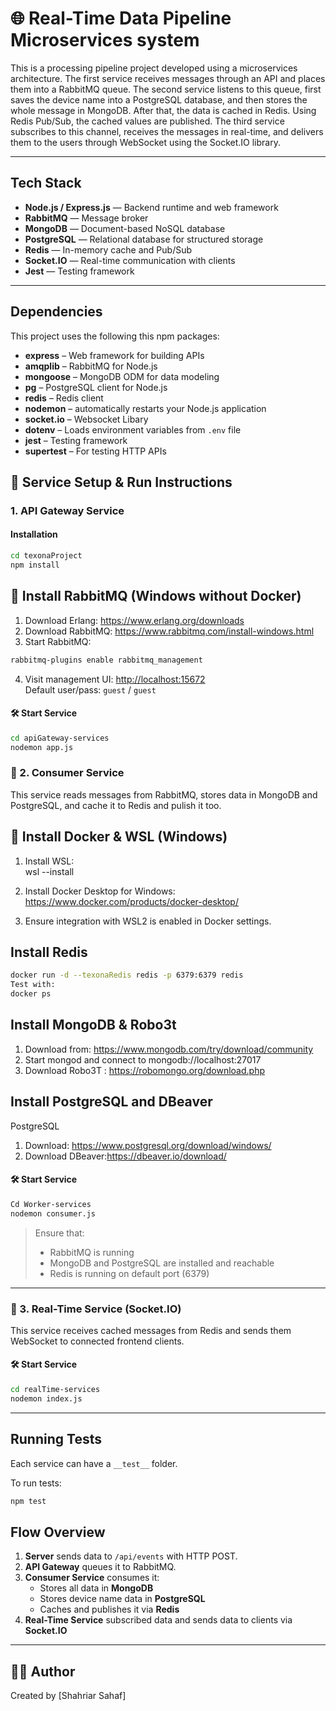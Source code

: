 # 🌐 Real-Time Data Pipeline Microservices system 


This is a processing pipeline project developed using a microservices architecture. The first service receives messages through an API and places them into a RabbitMQ queue. The second service listens to this queue, first saves the device name into a PostgreSQL database, and then stores the whole message in MongoDB. After that, the data is cached in Redis. Using Redis Pub/Sub, the cached values are published. The third service subscribes to this channel, receives the messages in real-time, and delivers them to the users through WebSocket using the Socket.IO library.

---

## Tech Stack

- **Node.js / Express.js** — Backend runtime and web framework
- **RabbitMQ** — Message broker 
- **MongoDB** — Document-based NoSQL database
- **PostgreSQL** — Relational database for structured storage
- **Redis** — In-memory cache and Pub/Sub 
- **Socket.IO** — Real-time communication with clients
- **Jest** — Testing framework

---
##  Dependencies
This project uses the following this  npm packages:

- **express** – Web framework for building APIs
- **amqplib** – RabbitMQ  for Node.js
- **mongoose** – MongoDB ODM for data modeling
- **pg** – PostgreSQL client for Node.js
- **redis** – Redis client
- **nodemon** – automatically restarts your Node.js application
- **socket.io** – Websocket Libary
- **dotenv** – Loads environment variables from `.env` file
- **jest** – Testing framework
- **supertest** – For testing HTTP APIs

## 🚀 Service Setup & Run Instructions

### 1. API Gateway Service

####  Installation
```bash
cd texonaProject
npm install
```
## 🐇 Install RabbitMQ (Windows without Docker)

1. Download Erlang: https://www.erlang.org/downloads  
2. Download RabbitMQ: https://www.rabbitmq.com/install-windows.html  
3. Start RabbitMQ:
```bash
rabbitmq-plugins enable rabbitmq_management
```
4. Visit management UI: [http://localhost:15672](http://localhost:15672)  
  Default user/pass: `guest` / `guest`


#### 🛠️ Start Service

```bash
cd apiGateway-services
nodemon app.js
```

### 🧾 2. Consumer Service

This service reads messages from RabbitMQ, stores data in MongoDB and PostgreSQL, and cache it to Redis and pulish it too.

## 🐳 Install Docker & WSL (Windows)

1. Install WSL:  
wsl --install

2. Install Docker Desktop for Windows:  
https://www.docker.com/products/docker-desktop/

3. Ensure integration with WSL2 is enabled in Docker settings.

## Install Redis
```bash
docker run -d --texonaRedis redis -p 6379:6379 redis
Test with: 
docker ps 
```

## Install MongoDB  & Robo3t
1. Download from: https://www.mongodb.com/try/download/community  
2. Start mongod and connect to mongodb://localhost:27017
3. Download Robo3T : https://robomongo.org/download.php

##  Install PostgreSQL and DBeaver

PostgreSQL  
1. Download: https://www.postgresql.org/download/windows/  
2. Download DBeaver:https://dbeaver.io/download/

#### 🛠️ Start Service

```bash
Cd Worker-services
nodemon consumer.js
```

> Ensure that:
> - RabbitMQ is running
> - MongoDB and PostgreSQL are installed and reachable
> - Redis is running on default port (6379)

---

### 💬 3. Real-Time Service (Socket.IO)

This service receives cached messages from Redis and sends them WebSocket to connected frontend clients.

#### 🛠️ Start Service

```bash
cd realTime-services
nodemon index.js
```

---

##  Running Tests

Each service can have a `__test__` folder.

To run tests:

```bash
npm test
```
## Flow Overview

1. **Server** sends data to `/api/events` with HTTP POST.
2. **API Gateway** queues it to RabbitMQ.
3. **Consumer Service** consumes it:
   - Stores all data in **MongoDB**
   - Stores device name data in **PostgreSQL**
   - Caches and publishes it via **Redis**
4. **Real-Time Service** subscribed data and sends data to clients via **Socket.IO**

---

## 🧑‍💻  Author

Created by [Shahriar Sahaf]